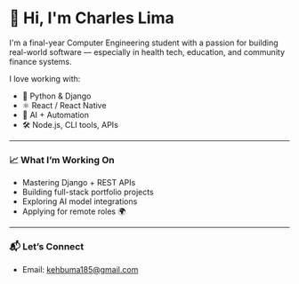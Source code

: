 # 👋 Hi, I'm Charles Lima

I'm a final-year Computer Engineering student with a passion for building real-world software — especially in health tech, education, and community finance systems.

I love working with:
- 🐍 Python & Django
- ⚛️ React / React Native
- 🧠 AI + Automation
- 🛠 Node.js, CLI tools, APIs
---

### 📈 What I’m Working On
- Mastering Django + REST APIs
- Building full-stack portfolio projects
- Exploring AI model integrations
- Applying for remote roles 🌍

---

### 📬 Let’s Connect
- Email: kehbuma185@gmail.com
